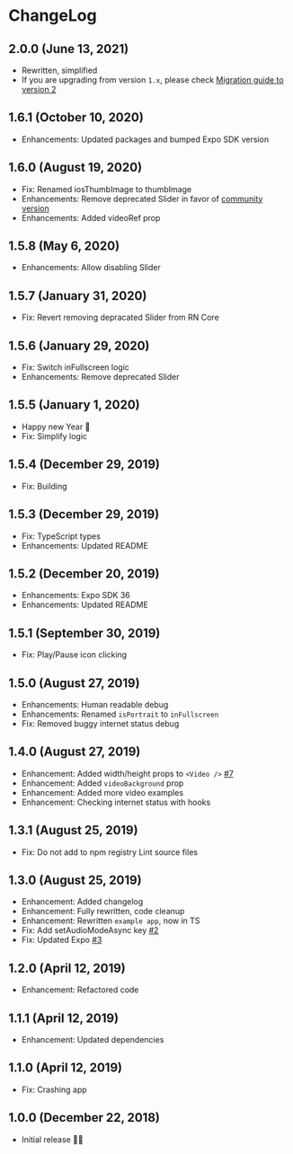 # ChangeLog

## 2.0.0 (June 13, 2021)
- Rewritten, simplified
- If you are upgrading from version `1.x`, please check [Migration guide to version 2](https://github.com/ihmpavel/expo-video-player/tree/master/update-version-1x-to-2x.md)

## 1.6.1 (October 10, 2020)
- Enhancements: Updated packages and bumped Expo SDK version

## 1.6.0 (August 19, 2020)
- Fix: Renamed iosThumbImage to thumbImage
- Enhancements: Remove deprecated Slider in favor of [community version](https://github.com/react-native-community/react-native-slider)
- Enhancements: Added videoRef prop

## 1.5.8 (May 6, 2020)
- Enhancements: Allow disabling Slider

## 1.5.7 (January 31, 2020)
- Fix: Revert removing depracated Slider from RN Core

## 1.5.6 (January 29, 2020)
- Fix: Switch inFullscreen logic
- Enhancements: Remove deprecated Slider

## 1.5.5 (January 1, 2020)
- Happy new Year 🎉
- Fix: Simplify logic

## 1.5.4 (December 29, 2019)
- Fix: Building

## 1.5.3 (December 29, 2019)
- Fix: TypeScript types
- Enhancements: Updated README

## 1.5.2 (December 20, 2019)
- Enhancements: Expo SDK 36
- Enhancements: Updated README

## 1.5.1 (September 30, 2019)
- Fix: Play/Pause icon clicking

## 1.5.0 (August 27, 2019)
- Enhancements: Human readable debug
- Enhancements: Renamed `isPortrait` to `inFullscreen`
- Fix: Removed buggy internet status debug

## 1.4.0 (August 27, 2019)
- Enhancement: Added width/height props to `<Video />` [#7](https://github.com/ihmpavel/expo-video-player/issues/7)
- Enhancement: Added `videoBackground` prop
- Enhancement: Added more video examples
- Enhancement: Checking internet status with hooks

## 1.3.1 (August 25, 2019)
- Fix: Do not add to npm registry Lint source files

## 1.3.0 (August 25, 2019)
- Enhancement: Added changelog
- Enhancement: Fully rewritten, code cleanup
- Enhancement: Rewritten `example app`, now in TS
- Fix: Add setAudioModeAsync key [#2](https://github.com/ihmpavel/expo-video-player/issues/2)
- Fix: Updated Expo [#3](https://github.com/ihmpavel/expo-video-player/issues/3)

## 1.2.0 (April 12, 2019)
- Enhancement: Refactored code

## 1.1.1 (April 12, 2019)
- Enhancement: Updated dependencies

## 1.1.0 (April 12, 2019)
- Fix: Crashing app

## 1.0.0 (December 22, 2018)
- Initial release 🙌🤗
